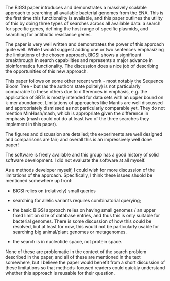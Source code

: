 The BIGSI paper introduces and demonstrates a massively scalable
approach to searching all available bacterial genomes from the ENA.
This is the first time this functionality is available, and this paper
outlines the utility of this by doing three types of searches across
all available data: a search for specific genes, defining the host
range of specific plasmids, and searching for antibiotic resistance
genes.

The paper is very well written and demonstrates the power of this
approach quite well.  While I would suggest adding one or two
sentences emphasizing the limitations of the chosen approach, BIGSI
shows a significant breakthrough in search capabilities and represents
a major advance in bioinformatics functionality.  The discussion does
a nice job of describing the opportunities of this new approach.

This paper follows on some other recent work - most notably the
Sequence Bloom Tree - but (as the authors state politely) is not
particularly comparable to these others due to differences in
emphasis, e.g. the application of SBTs is mostly intended for data
sets with an upper bound on k-mer abundance.  Limitations of
approaches like Mantis are well discussed and appropriately dismissed
as not particularly comparable yet. They do not mention MinHash/mash,
which is appropriate given the difference in emphasis (mash could not
do at least two of the three searches they implement in this paper).

The figures and discussion are detailed; the experiments are well designed
and comparisons are fair; and overall this is an impressively well done
paper!

The software is freely available and this group has a good history of
solid software development. I did not evaluate the software at all
myself.

As a methods developer myself, I could wish for more discussion of the
limitations of the approach.  Specifically, I think these issues shuold
be mentioned somewhere up front:

* BIGSI relies on (relatively) small queries

* searching for allelic variants requires combinatorial querying;

* the basic BIGSI approach relies on having small genomes / an upper
  fixed limit on size of database entries, and thus this is only
  suitable for bacterial genomes.  There is some discussion of how
  this could be resolved, but at least for now, this would not be
  particularly usable for searching big animal/plant genomes or
  metagenomes.

* the search is in nucleotide space, not protein space.

None of these are problematic in the context of the search problem
described in the paper, and all of these are mentioned in the text
somewhere, but I believe the paper would benefit from a short
discussion of these limitations so that methods-focused readers could
quickly understand whether this approach is reusable for their
question.

